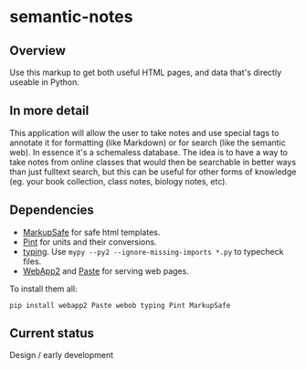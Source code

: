 # semantic-notes

## Overview

Use this markup to get both useful HTML pages, and data that's directly useable in Python.

## In more detail

This application will allow the user to take notes and use special
tags to annotate it for formatting (like Markdown) or for search (like
the semantic web). In essence it's a schemaless database. The idea is
to have a way to take notes from online classes that would then be
searchable in better ways than just fulltext search, but this can be
useful for other forms of knowledge (eg. your book collection, class
notes, biology notes, etc).

## Dependencies

* [MarkupSafe](https://pypi.python.org/pypi/MarkupSafe) for safe html templates.
* [Pint](http://pint.readthedocs.io/en/0.8.1/) for units and their conversions.
* [typing](http://mypy.readthedocs.io/en/latest/python2.html). Use `mypy --py2 --ignore-missing-imports *.py` to typecheck files.
* [WebApp2](https://webapp2.readthedocs.io/en/latest/) and [Paste](https://pypi.python.org/pypi/Paste) for serving web pages.

To install them all:

```
pip install webapp2 Paste webob typing Pint MarkupSafe
```


## Current status

Design / early development
